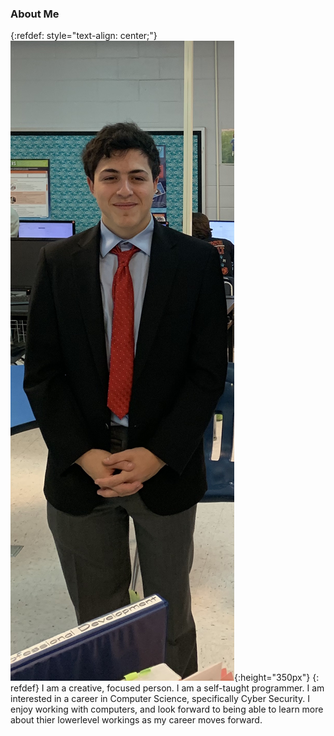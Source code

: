 ### About Me
{:refdef: style="text-align: center;"}
![me](assets/me.jpeg){:height="350px"}
{: refdef}
I am a creative, focused person. I am a self-taught programmer. I am interested in a career in Computer Science, specifically Cyber Security. I enjoy working with computers, and look forward to being able to learn more about thier lowerlevel workings as my career moves forward.
